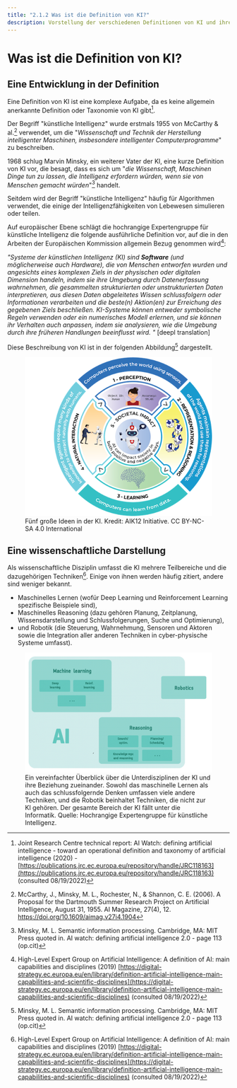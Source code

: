 ```yaml
---
title: "2.1.2 Was ist die Definition von KI?"
description: Vorstellung der verschiedenen Definitionen von KI und ihrer Bereiche
---
```

# Was ist die Definition von KI?

## Eine Entwicklung in der Definition

Eine Definition von KI ist eine komplexe Aufgabe, da es keine allgemein anerkannte Definition oder Taxonomie von KI gibt[^1].

Der Begriff "künstliche Intelligenz" wurde erstmals 1955 von McCarthy &amp; al.[^2] verwendet, um die "*Wissenschaft und Technik der Herstellung intelligenter Maschinen, insbesondere intelligenter Computerprogramme*" zu beschreiben.

1968 schlug Marvin Minsky, ein weiterer Vater der KI, eine kurze Definition von KI vor, die besagt, dass es sich um "*die Wissenschaft, Maschinen Dinge tun zu lassen, die Intelligenz erfordern würden, wenn sie von Menschen gemacht würden*"[^3] handelt.

Seitdem wird der Begriff "künstliche Intelligenz" häufig für Algorithmen verwendet, die einige der Intelligenzfähigkeiten von Lebewesen simulieren oder teilen.

Auf europäischer Ebene schlägt die hochrangige Expertengruppe für künstliche Intelligenz die folgende ausführliche Definition vor, auf die in den Arbeiten der Europäischen Kommission allgemein Bezug genommen wird[^4]:

*"Systeme der künstlichen Intelligenz (KI) sind* ***Software*** *(und möglicherweise auch Hardware), die von Menschen entworfen wurden und angesichts eines komplexen Ziels in der physischen oder digitalen Dimension handeln, indem sie ihre Umgebung durch Datenerfassung wahrnehmen, die gesammelten strukturierten oder unstrukturierten Daten interpretieren, aus diesen Daten abgeleitetes Wissen schlussfolgern oder Informationen verarbeiten und die beste(n) Aktion(en) zur Erreichung des gegebenen Ziels beschließen. KI-Systeme können entweder symbolische Regeln verwenden oder ein numerisches Modell erlernen, und sie können ihr Verhalten auch anpassen, indem sie analysieren, wie die Umgebung durch ihre früheren Handlungen beeinflusst wird. "* [deepl translation]

Diese Beschreibung von KI ist in der folgenden Abbildung[^3] dargestellt.

<figure>
	 <img src="Images/AI4K12_Five_Big_Ideas_Graphic.png" />
	 <figcaption> Fünf große Ideen in der KI. Kredit: AIK12 Initiative. CC BY-NC-SA 4.0 International </figcaption>
</figure>

## Eine wissenschaftliche Darstellung

Als wissenschaftliche Disziplin umfasst die KI mehrere Teilbereiche und die dazugehörigen Techniken[^4]. Einige von ihnen werden häufig zitiert, andere sind weniger bekannt.

- Maschinelles Lernen (wofür Deep Learning und Reinforcement Learning spezifische Beispiele sind),
- Maschinelles Reasoning (dazu gehören Planung, Zeitplanung, Wissensdarstellung und Schlussfolgerungen, Suche und Optimierung),
- und Robotik (die Steuerung, Wahrnehmung, Sensoren und Aktoren sowie die Integration aller anderen Techniken in cyber-physische Systeme umfasst).

<figure>
  <img src="Images/AI-sub-disciplines.png" />
  <figcaption> Ein vereinfachter Überblick über die Unterdisziplinen der KI und ihre Beziehung zueinander. Sowohl das maschinelle Lernen als auch das schlussfolgernde Denken umfassen viele andere Techniken, und die Robotik beinhaltet Techniken, die nicht zur KI gehören. Der gesamte Bereich der KI fällt unter die Informatik. Quelle: Hochrangige Expertengruppe für künstliche Intelligenz.</figcaption>
</figure>

[^1]: Joint Research Centre technical report: AI Watch: defining artificial intelligence - toward an operational definition and taxonomy of artificial intelligence (2020) - [https://publications.jrc.ec.europa.eu/repository/handle/JRC118163](https://publications.jrc.ec.europa.eu/repository/handle/JRC118163) (consulted 08/19/2022)

[^2]: McCarthy, J., Minsky, M. L., Rochester, N., & Shannon, C. E. (2006). A Proposal for the Dartmouth Summer Research Project on Artificial Intelligence, August 31, 1955. AI Magazine, 27(4), 12. https://doi.org/10.1609/aimag.v27i4.1904

[^3]: Minsky, M. L. Semantic information processing. Cambridge, MA: MIT Press quoted in. AI watch: defining artificial intelligence 2.0 - page 113 (op.cit)

[^4]: High-Level Expert Group on Artificial Intelligence: A definition of AI: main capabilities and disciplines (2019) [https://digital-strategy.ec.europa.eu/en/library/definition-artificial-intelligence-main-capabilities-and-scientific-disciplines](https://digital-strategy.ec.europa.eu/en/library/definition-artificial-intelligence-main-capabilities-and-scientific-disciplines) (consulted 08/19/2022)
